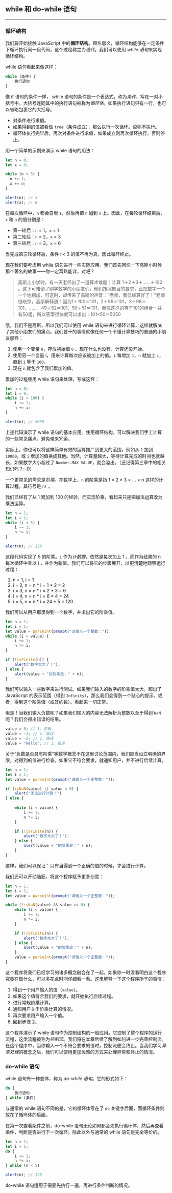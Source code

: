 ## while 和 do-while 语句

---

### 循环结构

我们将开始接触 JavaScript 中的**循环结构**。顾名思义，循环结构能够在一定条件下循环执行同一段代码，这个过程称之为*迭代*。我们可以使用 *while 语句*来实现循环结构。

while 语句看起来像这样：

```javascript
while (条件) {
    执行语句
}
```

像 if 语句的条件一样， while 语句的条件是一个表达式，称为*条件*，写在一对小括号中。大括号连同其中的执行语句被称为*循环体*。如果执行语句只有一行，也可以省略包裹它的大括号。

- 对条件进行求值。
- 如果得到的值被看做 `true`（条件成立），那么执行一次循环。否则不执行。
- 循环体执行完毕后，再次对条件进行求值，如果成立则再次循环执行，否则停止。

用一个简单的示例来演示 while 语句的用法：

```javascript
let n = 0;
let x = 0;

while (n < 3) {
  n += 1;
  x += n;
}

alert(n); // 3
alert(x); // 6
```

在每次循环中，`n` 都会自增 `1`，然后再把 `n` 加到 `x` 上。因此，在每轮循环结束后，`x` 和 `n` 的值分别是：

- 第一轮后：`n` = 1，`x` = 1
- 第二轮后：`n` = 2，`x` = 3
- 第三轮后：`n` = 3，`x` = 6

当完成第三轮循环后，条件 `n`< 3 的值不再为真，因此循环终止。

现在我们要考虑用 while 语句进行一些实际应用。我们首先回忆一下高斯小时候那个著名的故事——你一定耳熟能详，对吧？

>  高斯上小学时，有一天老师出了一道算术难题：计算 1＋2＋3＋……＋100 。这下可难倒了刚学数学的小朋友们，他们按照题目的要求，正把数字一个一个地相加．可这时，却传来了高斯的声音：“老师，我已经算好了！”老师很吃惊，高斯解释道：因为1＋100＝101，2＋99＝101，3＋98＝101，……，49＋52＝101，50＋51＝101，而像这样的等于101的组合一共有50组，所以答案很快就可以求出：101×50＝5050  

哦，我们不是高斯，所以我们可以使用 while 语句来进行循环计算，这样就解决了其他小朋友们的痛点。我们要干的事情就像任何一个不懂计算技巧的普通的小朋友那样：

1. 使用一个变量 `n`，存放初始值 `0` 。现在什么也没有，计算还没开始。
2. 使用另一个变量 i，用来计算每次应该被加上的值。`i` 每增加 `1`，`n`  就加上 `i`，直到 `i` 等于 `100`。
3. 现在 `n` 就包含了我们累加的值。

累加的过程使用 while 语句来处理，写成这样：

```javascript
let n = 0;
let i = 0;
while (i < 100) {
    i += 1;
    n += i;
}

alert(n); // 5050
```

上述代码演示了 while 语句的基本应用。使用循环结构，可以解决我们手工计算的一些常见痛点，避免带来冗余。

实际上，你也可以将这样简单有效的运算推广到更大的范围，例如从 `1` 加到 `10000`，或 `i` 增加的值换成其他。当然，计算量越大，等待计算完成的时间也就越长，如果数字大小超过了 `Number.MAX_VALUE`，就会溢出。（还记得第三章中的相关知识吗？:-D）

一个更常见的需求是*阶乘*。在数学上，`n` 的阶乘是指 1 × 2 × 3 × ... × n 这样的计算过程，其符号是 `n!` 。

我们已经有了从 1 累加到 100 的经验，而实现阶乘，看起来只是把加法运算改为乘法运算。

```javascript
let n = 1;
let i = 1;
while (i < 5) {
    i += 1;
    n *= i;
}

alert(n); // 120
```

这段代码实现了 5 的阶乘。`i` 作为*计数器*，依然是每次加上 1 ，而作为结果的 n 每次循环中乘以 i ，并作为新值。我们可以将它的步骤展开，以更清楚地观察运行过程：

1. n = 1, i = 1
2. i = 2, n = n * i  = 1 * 2 = 2
3. i = 3, n = n * i = 2 * 3 = 6
4. i = 4, n = n * i = 6 * 4 = 24
5. i = 5, n = n * i = 24 * 5 = 120

我们可以从用户那里得到一个数字，并求出它的阶乘值。

```javascript
let n = 1;
let i = 1;
let value = parseInt(prompt("请输入一个整数："));
while (i < value) {
    i += 1;
    n *= i;
}

if (!isFinite(n)) {
    alert("数字太大了！");
} else {
    alert(value + "的阶乘是：" + n);
}
```

我们可以输入一些数字来进行测试。如果我们输入的数字的阶乘值太大，超出了 JavaScript 的表示范围（得到 `Infinity`），那么我们会得到一个贴心的提示。或者，得到这个阶乘值（或其约数）。看起来一切正常。

但是！当我们输入负数呢？如果我们输入的内容无法解析为整数以至于得到 `NaN` 呢？我们会得出错误的结果。

```javascript
value = 0; // 1，正确
value = -1; // 1，错误
value = -2; // 1，错误
value = "Hello"; // 1，错误
```

关于“负数是否具有阶乘”等数学概念不在这里讨论范围内，我们应当设立明确的界限，对得到的值进行检查。如果它不符合要求，就通知用户，并不进行后续计算。

```javascript
let n = 1;
let i = 1;
let value = parseInt(prompt("请输入一个正整数："));

if (isNaN(value) || value < 0) {
    alert("无法进行计算！")
} else {
    
    while (i < value) {
        i += 1;
        n *= i;
    }

    if (!isFinite(n)) {
        alert("数字太大了！");
    } else {
        alert(value + "的阶乘是：" + n);
    }
}
```

这样，我们可以保证：只有当得到一个正确的值的时候，才会进行计算。

我们还可以开动脑筋，将这个程序赋予更多创意：

```javascript
let n = 1;
let i = 1;
let value = parseInt(prompt("请输入一个正整数："));

while (!isNaN(value) && value >= 0) {    
    while (i < value) {
        i += 1;
        n *= i;
    }

    if (!isFinite(n)) {
        alert("数字太大了！");
    } else {
        alert(value + "的阶乘是：" + n);
    }
    value = parseInt(prompt("请输入一个正整数："));
}
```

这个程序将我们已经学习的诸多概念融合在了一起，如果你一时没看明白这个程序究竟在做什么，可以多花点时间仔细看一看。这里解释一下这个程序所干的事情：

1. 得到一个用户输入的值（`value`）。
2. 如果这个值符合我们的要求，就开始执行后续过程。
3. 进行常规阶乘计算。
4. 通知用户关于阶乘计算的情况。
5. 再次要求用户输入一个值。
6. 回到步骤 2。

这个程序演示了 while 语句作为控制结构的一般应用。它控制了整个程序的运行流程，这类流程被称为*控制流*。我们将在本章后续了解到如何进一步完善控制流。在这个程序中，当你输入一个不符合要求的值时，控制流便会终止。当我们学习*异常处理*的概念之后，我们可以使用更加优雅的方式来处理异常和终止的情况。





### do-while 语句

while 语句有一种变体，称为 *do-while 语句*。它的形式如下：

```javascript
do {
    执行语句
} while (条件)
```

与通常的 while 语句不同的是，它的循环体写在了 `do` 关键字后面，而循环条件则放在了循环体的后面。

在第一次查看条件之前，do-while 语句无论如何都会先执行循环体，然后再查看条件，判断是否进行下一次循环。除此以外与通常的 while 语句是完全等价的。

```javascript
let n = 1;
let i = 1;
do {
    i += 1;
    n *= i;
} while (n < 5)

alert(n); // 120
```

do-while 语句适用于需要先执行一遍，再进行条件判断的情况。